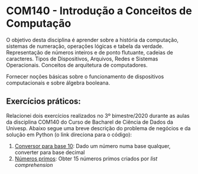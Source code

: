 # COM140 - Introdução a Conceitos de Computação

O objetivo desta disciplina é aprender sobre a história da computação, sistemas de numeração, operações lógicas e tabela da verdade. Representação de números inteiros e de ponto flutuante, cadeias de caracteres. Tipos de Dispositivos, Arquivos, Redes e Sistemas Operacionais. Conceitos de arquitetura de computadores.

Fornecer noções básicas sobre o funcionamento de dispositivos computacionais e sobre álgebra booleana.

## Exercícios práticos:

Relacionei dois exercícios realizados no 3º bimestre/2020 durante as aulas da disciplina COM140 do Curso de Bacharel de Ciência de Dados da Univesp. Abaixo segue uma breve descrição do problema de negócios e da solução em Python (o link direciona para o código):

1. [Conversor para base 10](ConverteBase10.py): Dado um número numa base qualquer, converter para base decimal
2. [Números primos](DSA_Exercicios.py): Obter 15 números primos criados por _list comprehension_
